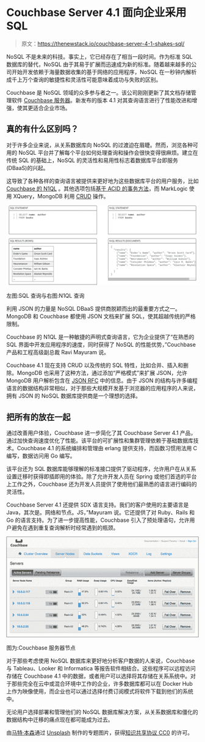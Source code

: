 # Couchbase Server 4.1 面向企业采用 SQL

> 原文：<https://thenewstack.io/couchbase-server-4-1-shakes-sql/>

NoSQL 不是未来的科技。事实上，它已经存在了相当一段时间。作为标准 SQL 数据库的替代，NoSQL 由于其易于扩展而迅速成为新的标准。随着越来越多的公司开始开发依赖于海量数据收集的基于网络的应用程序，NoSQL 在一秒钟内解析成千上万个查询的敏捷性和灵活性可能意味着成功与失败的区别。

Couchbase 是 NoSQL 领域的众多参与者之一。该公司刚刚更新了其文档存储管理软件 [Couchbase 服务器](http://www.couchbase.com/nosql-databases/couchbase-server)。新发布的版本 4.1 对其查询语言进行了性能改进和增强，使其更适合企业市场。

## 真的有什么区别吗？

对于许多企业来说，从关系数据库向 NoSQL 的过渡迫在眉睫。然而，浏览各种可用的 NoSQL 平台并了解每个平台如何处理查询和操作会很快变得很麻烦。建立在传统 SQL 的基础上，NoSQL 的灵活性和易用性标志着数据库平台即服务(DBaaS)的兴起。

这导致了各种各样的查询语言被提供来更好地为这些数据库平台的用户服务，比如 [Couchbase 的 N1QL](http://www.couchbase.com/n1ql) 。其他选项包括[基于 ACID 的事务方法](http://searchsqlserver.techtarget.com/definition/ACID)，而 MarkLogic 使用 XQuery，MongoDB 利用 [CRUD](https://docs.mongodb.org/manual/crud/) 操作。

[![Left: An SQL Query vs. Right: An N1QL Query](img/edf2c8261ebfd346a40c153534976c52.png)](https://thenewstack.io/wp-content/uploads/2016/01/Screenshot-2016-01-06-at-1.13.56-AM.png)

左图:SQL 查询与右图:N1QL 查询

利用 JSON 的力量是 NoSQL DBaaS 提供商脱颖而出的最重要方式之一。MongoDB 和 Couchbase 都使用 JSON 文档来扩展 SQL，使其超越传统的严格限制。

Couchbase 的 N1QL 是一种敏捷的声明式查询语言，它为企业提供了“在熟悉的 SQL 界面中开发应用程序的速度，同时获得了 NoSQL 的性能优势，”Couchbase 产品和工程高级副总裁 Ravi Mayuram 说。

Couchbase 4.1 现在支持 CRUD 以及传统的 SQL 特性，比如合并、插入和删除。MongoDB 也采用了这种方法，通过添加“严格模式”来扩展 JSON，允许 MongoDB 用户解析包含在 [JSON RFC](http://rfc7159.net/) 中的信息。由于 JSON 的结构与许多编程语言的数据结构非常相似，对于那些大规模开发基于浏览器的应用程序的人来说，拥有 JSON 的 NoSQL 数据库提供商是一个理想的选择。

## 把所有的放在一起

通过改善用户体验，Couchbase 进一步简化了其 Couchbase Server 4.1 产品，通过加快查询速度优化了性能。该平台的可扩展性和集群管理依赖于基础数据库技术。Couchbase 4.1 的系统编排和管理由 erlang 提供支持，而函数习惯用法用 C 编写，数据访问用 Go 编写。

该平台还为 SQL 数据库能够理解的标准接口提供了驱动程序，允许用户在从关系设置迁移时获得即插即用的体验。除了允许开发人员在 Spring 或他们首选的平台上工作之外，Couchbase 还为开发人员提供了使用他们最熟悉的语言进行编码的灵活性。

Couchbase Server 4.1 还提供 SDX 语言支持。我们的客户使用的主要语言是 Java，其次是。网络和节点。JS，”Mayuram 说。它还提供了对 Ruby、Rails 和 Go 的语言支持。为了进一步提高性能，Couchbase 引入了预处理语句，允许用户避免在遇到重复查询解析时经常遇到的瓶颈。

[![Pictured: Couchbase Server Nodes](img/bd8ab6087241b1fcc9b21974416ed5ee.png)](https://thenewstack.io/wp-content/uploads/2016/01/couchbase_server-25.png)

图为:Couchbase 服务器节点

对于那些考虑使用 NoSQL 数据库来更好地分析客户数据的人来说，Couchbase 与 Tableau、Looker 和 Informatica 等报告软件相结合。这些程序可以远程访问存储在 Couchbase 4.1 中的数据，或者用户可以选择将其存储在关系系统中。对于那些完全在云中或混合环境中工作的企业，许多数据库都可以在 Docker Hub 上作为映像使用，而企业也可以通过选择付费订阅模式将软件下载到他们的系统中。

无论用户选择部署和管理他们的 NoSQL 数据库解决方案，从关系数据库和僵化的数据结构中迁移的痛点现在都可能成为过去。

由[马特·本森](https://unsplash.com/mattgyver)通过 [Unsplash](https://unsplash.com/) 制作的专题图片，获得[知识共享协议 CC0](https://unsplash.com/license) 的许可。

<svg xmlns:xlink="http://www.w3.org/1999/xlink" viewBox="0 0 68 31" version="1.1"><title>Group</title> <desc>Created with Sketch.</desc></svg>